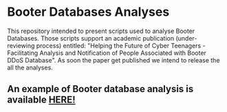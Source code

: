 # Booter Databases Analyses

This repository intended to present scripts used to analyse Booter Databases. Those scripts support an academic publication (under-reviewing process) entitled: "Helping the Future of Cyber Teenagers - Facilitating Analysis and Notification of People Associated with Booter DDoS Database". As soon the paper get published we intend to release the all the analyses. 

## An example of Booter database analysis is available [HERE!](case_studies/vddos/analysis_vddos.ipynb)
